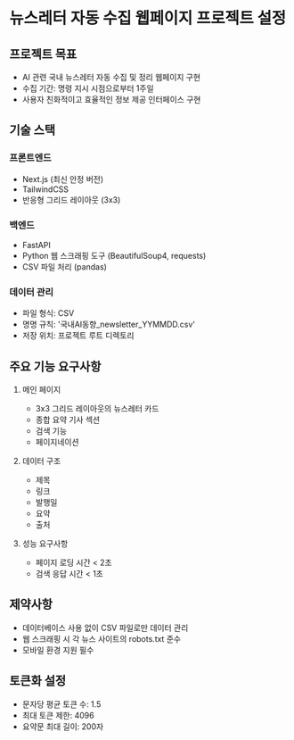 # 뉴스레터 자동 수집 웹페이지 프로젝트 설정

## 프로젝트 목표
- AI 관련 국내 뉴스레터 자동 수집 및 정리 웹페이지 구현
- 수집 기간: 명령 지시 시점으로부터 1주일
- 사용자 친화적이고 효율적인 정보 제공 인터페이스 구현

## 기술 스택
### 프론트엔드
- Next.js (최신 안정 버전)
- TailwindCSS
- 반응형 그리드 레이아웃 (3x3)

### 백엔드
- FastAPI
- Python 웹 스크래핑 도구 (BeautifulSoup4, requests)
- CSV 파일 처리 (pandas)

### 데이터 관리
- 파일 형식: CSV
- 명명 규칙: '국내AI동향_newsletter_YYMMDD.csv'
- 저장 위치: 프로젝트 루트 디렉토리

## 주요 기능 요구사항
1. 메인 페이지
   - 3x3 그리드 레이아웃의 뉴스레터 카드
   - 종합 요약 기사 섹션
   - 검색 기능
   - 페이지네이션

2. 데이터 구조
   - 제목
   - 링크
   - 발행일
   - 요약
   - 출처

3. 성능 요구사항
   - 페이지 로딩 시간 < 2초
   - 검색 응답 시간 < 1초

## 제약사항
- 데이터베이스 사용 없이 CSV 파일로만 데이터 관리
- 웹 스크래핑 시 각 뉴스 사이트의 robots.txt 준수
- 모바일 환경 지원 필수

## 토큰화 설정
- 문자당 평균 토큰 수: 1.5
- 최대 토큰 제한: 4096
- 요약문 최대 길이: 200자 